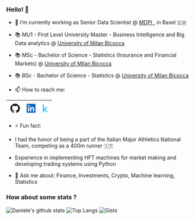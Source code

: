 ### Hello! 👋


- 🔭 I’m currently working as Senior Data Scientist @ <a href="https://www.mdpi.com/"> MDPI </a>, in Basel 🇨🇭

- 📚 MU1 - First Level University Master - Business Intelligence and Big Data analytics @ <a href="https://www.unimib.it/"> University of Milan Bicocca</a>
- 📚 MSc - Bachelor of Science - Statistics (Insurance and Financial Markets) @ <a href="https://www.unimib.it/"> University of Milan Bicocca</a>
- 📚 BSc - Bachelor of Science - Statistics @ <a href="https://www.unimib.it/"> University of Milan Bicocca</a>

- 📫 How to reach me:

| [<img src="https://github.com/DanieleRaimondi/danieleraimondi/blob/f02a7427213cbd61d9a04e9df84c060bf7130103/github.png" alt="github logo" width="34">](https://github.com/danieleraimondi) | [<img src="https://github.com/DanieleRaimondi/danieleraimondi/blob/f02a7427213cbd61d9a04e9df84c060bf7130103/linkedin.jpeg" alt="linkedin logo" width="24">](https://it.linkedin.com/in/danieleraimondi92) | [<img src="https://github.com/DanieleRaimondi/danieleraimondi/blob/f02a7427213cbd61d9a04e9df84c060bf7130103/kaggle.png" alt="kaggle logo" width="24">](https://www.kaggle.com/danieleraimondi) | 
|---|---|---|

- ⚡ Fun fact:
- I had the honor of being a part of the Italian Major Athletics National Team, competing as a 400m runner 🇮🇹
- Experience in implementing HFT machines for market making and developing trading systems using Python
  
- 💬 Ask me about: Finance, Investments, Crypto, Machine learning, Statistics
  
### How about some stats ?
![Daniele's github stats](https://github-readme-stats.vercel.app/api?username=DanieleRaimondi&show_icons=true)
![Top Langs](https://github-readme-stats.vercel.app/api/top-langs/?username=DanieleRaimondi&layout=compact)
![Gists](https://gists-readme.yizack.com/api?user=DanieleRaimondi)
